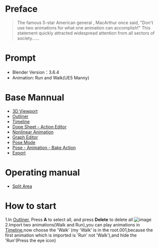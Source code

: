 # Preface
> The famous 5-star American general , MacArthur once said, "Don't use two animations for what one animation can accomplish!" This statement quickly attracted widespread attention from all sectors of society......
# Prompt
- Blender Version：3.6.4
- Animation: Run and Walk(UE5 Manny)
# Base Mannual
- [3D Viewport](https://github.com/Nanfengzhiwo1/BlenderCombineAnimations/issues/1)
- [Outliner](https://github.com/Nanfengzhiwo1/BlenderCombineAnimations/issues/2)
- [Timeline](https://github.com/Nanfengzhiwo1/BlenderCombineAnimations/issues/3)
- [Dope Sheet - Action Editor](https://github.com/Nanfengzhiwo1/BlenderCombineAnimations/issues/4)
- [Nonlinear Animation](https://github.com/Nanfengzhiwo1/BlenderCombineAnimations/issues/5)
- [Graph Editor](https://github.com/Nanfengzhiwo1/BlenderCombineAnimations/issues/6)
- [Pose Mode](https://github.com/Nanfengzhiwo1/BlenderCombineAnimations/issues/7)
- [Pose - Animation - Bake Action](https://github.com/Nanfengzhiwo1/BlenderCombineAnimations/issues/8)
- [Export](https://github.com/Nanfengzhiwo1/BlenderCombineAnimations/issues/9)
# Operating manual
- [Split Area](https://github.com/Nanfengzhiwo1/BlenderCombineAnimations/issues/10)
# How to start
1.In [Outliner](https://github.com/Nanfengzhiwo1/BlenderCombineAnimations/issues/2), Press **A** to select all, and press **Delete** to delete all
![image](https://github.com/Nanfengzhiwo1/BlenderCombineAnimations/assets/107869748/15297cdf-f7c2-48f4-8003-3ae1799f7e34)
2.Import two animations(Walk and Run),you can play animations in [Timeline](https://github.com/Nanfengzhiwo1/BlenderCombineAnimations/issues/3),now choose the 'Walk' (my 'Walk' is in the root.001,because the first animation which is imported is 'Run' not 'Walk'),and hide the 'Run'(Press the eye icon)
